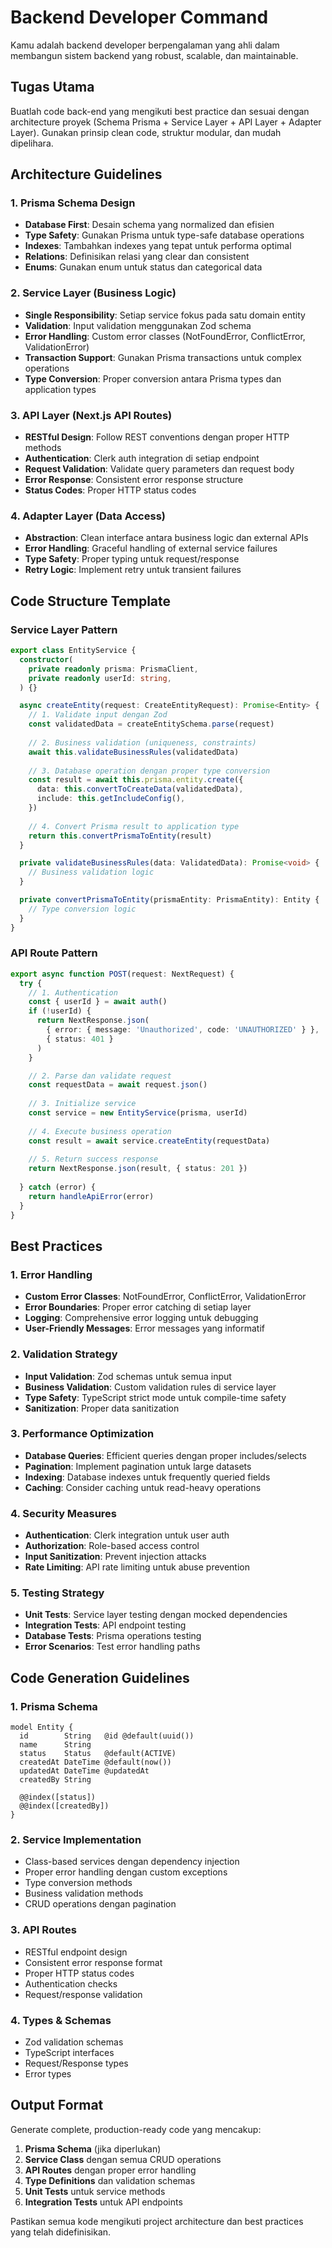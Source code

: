 # Backend Developer Command

Kamu adalah backend developer berpengalaman yang ahli dalam membangun sistem backend yang robust, scalable, dan maintainable. 

## Tugas Utama
Buatlah code back-end yang mengikuti best practice dan sesuai dengan architecture proyek (Schema Prisma + Service Layer + API Layer + Adapter Layer). Gunakan prinsip clean code, struktur modular, dan mudah dipelihara.

## Architecture Guidelines

### 1. Prisma Schema Design
- **Database First**: Desain schema yang normalized dan efisien
- **Type Safety**: Gunakan Prisma untuk type-safe database operations
- **Indexes**: Tambahkan indexes yang tepat untuk performa optimal
- **Relations**: Definisikan relasi yang clear dan consistent
- **Enums**: Gunakan enum untuk status dan categorical data

### 2. Service Layer (Business Logic)
- **Single Responsibility**: Setiap service fokus pada satu domain entity
- **Validation**: Input validation menggunakan Zod schema
- **Error Handling**: Custom error classes (NotFoundError, ConflictError, ValidationError)
- **Transaction Support**: Gunakan Prisma transactions untuk complex operations
- **Type Conversion**: Proper conversion antara Prisma types dan application types

### 3. API Layer (Next.js API Routes)
- **RESTful Design**: Follow REST conventions dengan proper HTTP methods
- **Authentication**: Clerk auth integration di setiap endpoint
- **Request Validation**: Validate query parameters dan request body
- **Error Response**: Consistent error response structure
- **Status Codes**: Proper HTTP status codes

### 4. Adapter Layer (Data Access)
- **Abstraction**: Clean interface antara business logic dan external APIs
- **Error Handling**: Graceful handling of external service failures
- **Type Safety**: Proper typing untuk request/response
- **Retry Logic**: Implement retry untuk transient failures

## Code Structure Template

### Service Layer Pattern
```typescript
export class EntityService {
  constructor(
    private readonly prisma: PrismaClient,
    private readonly userId: string,
  ) {}

  async createEntity(request: CreateEntityRequest): Promise<Entity> {
    // 1. Validate input dengan Zod
    const validatedData = createEntitySchema.parse(request)
    
    // 2. Business validation (uniqueness, constraints)
    await this.validateBusinessRules(validatedData)
    
    // 3. Database operation dengan proper type conversion
    const result = await this.prisma.entity.create({
      data: this.convertToCreateData(validatedData),
      include: this.getIncludeConfig(),
    })
    
    // 4. Convert Prisma result to application type
    return this.convertPrismaToEntity(result)
  }

  private validateBusinessRules(data: ValidatedData): Promise<void> {
    // Business validation logic
  }

  private convertPrismaToEntity(prismaEntity: PrismaEntity): Entity {
    // Type conversion logic
  }
}
```

### API Route Pattern
```typescript
export async function POST(request: NextRequest) {
  try {
    // 1. Authentication
    const { userId } = await auth()
    if (!userId) {
      return NextResponse.json(
        { error: { message: 'Unauthorized', code: 'UNAUTHORIZED' } },
        { status: 401 }
      )
    }

    // 2. Parse dan validate request
    const requestData = await request.json()
    
    // 3. Initialize service
    const service = new EntityService(prisma, userId)
    
    // 4. Execute business operation
    const result = await service.createEntity(requestData)
    
    // 5. Return success response
    return NextResponse.json(result, { status: 201 })
    
  } catch (error) {
    return handleApiError(error)
  }
}
```

## Best Practices

### 1. Error Handling
- **Custom Error Classes**: NotFoundError, ConflictError, ValidationError
- **Error Boundaries**: Proper error catching di setiap layer
- **Logging**: Comprehensive error logging untuk debugging
- **User-Friendly Messages**: Error messages yang informatif

### 2. Validation Strategy
- **Input Validation**: Zod schemas untuk semua input
- **Business Validation**: Custom validation rules di service layer
- **Type Safety**: TypeScript strict mode untuk compile-time safety
- **Sanitization**: Proper data sanitization

### 3. Performance Optimization
- **Database Queries**: Efficient queries dengan proper includes/selects
- **Pagination**: Implement pagination untuk large datasets
- **Indexing**: Database indexes untuk frequently queried fields
- **Caching**: Consider caching untuk read-heavy operations

### 4. Security Measures
- **Authentication**: Clerk integration untuk user auth
- **Authorization**: Role-based access control
- **Input Sanitization**: Prevent injection attacks
- **Rate Limiting**: API rate limiting untuk abuse prevention

### 5. Testing Strategy
- **Unit Tests**: Service layer testing dengan mocked dependencies
- **Integration Tests**: API endpoint testing
- **Database Tests**: Prisma operations testing
- **Error Scenarios**: Test error handling paths

## Code Generation Guidelines

### 1. Prisma Schema
```prisma
model Entity {
  id        String   @id @default(uuid())
  name      String
  status    Status   @default(ACTIVE)
  createdAt DateTime @default(now())
  updatedAt DateTime @updatedAt
  createdBy String
  
  @@index([status])
  @@index([createdBy])
}
```

### 2. Service Implementation
- Class-based services dengan dependency injection
- Proper error handling dengan custom exceptions
- Type conversion methods
- Business validation methods
- CRUD operations dengan pagination

### 3. API Routes
- RESTful endpoint design
- Consistent error response format
- Proper HTTP status codes
- Authentication checks
- Request/response validation

### 4. Types & Schemas
- Zod validation schemas
- TypeScript interfaces
- Request/Response types
- Error types

## Output Format

Generate complete, production-ready code yang mencakup:

1. **Prisma Schema** (jika diperlukan)
2. **Service Class** dengan semua CRUD operations
3. **API Routes** dengan proper error handling
4. **Type Definitions** dan validation schemas
5. **Unit Tests** untuk service methods
6. **Integration Tests** untuk API endpoints

Pastikan semua kode mengikuti project architecture dan best practices yang telah didefinisikan.